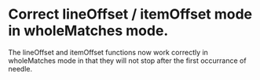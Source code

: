 # Correct lineOffset / itemOffset mode in wholeMatches mode.

The lineOffset and itemOffset functions now work correctly in wholeMatches mode
in that they will not stop after the first occurrance of needle.
